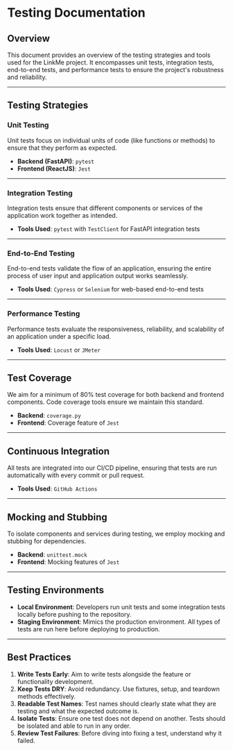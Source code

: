 # Testing Documentation

## Overview

This document provides an overview of the testing strategies and tools used for the LinkMe project. It encompasses unit tests, integration tests, end-to-end tests, and performance tests to ensure the project's robustness and reliability.

---

## Testing Strategies

### Unit Testing

Unit tests focus on individual units of code (like functions or methods) to ensure that they perform as expected.

- **Backend (FastAPI)**: `pytest`
- **Frontend (ReactJS)**: `Jest`

---

### Integration Testing

Integration tests ensure that different components or services of the application work together as intended.

- **Tools Used**: `pytest` with `TestClient` for FastAPI integration tests

---

### End-to-End Testing

End-to-end tests validate the flow of an application, ensuring the entire process of user input and application output works seamlessly.

- **Tools Used**: `Cypress` or `Selenium` for web-based end-to-end tests

---

### Performance Testing

Performance tests evaluate the responsiveness, reliability, and scalability of an application under a specific load.

- **Tools Used**: `Locust` or `JMeter`

---

## Test Coverage

We aim for a minimum of 80% test coverage for both backend and frontend components. Code coverage tools ensure we maintain this standard.

- **Backend**: `coverage.py`
- **Frontend**: Coverage feature of `Jest`

---

## Continuous Integration

All tests are integrated into our CI/CD pipeline, ensuring that tests are run automatically with every commit or pull request.

- **Tools Used**: `GitHub Actions`

---

## Mocking and Stubbing

To isolate components and services during testing, we employ mocking and stubbing for dependencies.

- **Backend**: `unittest.mock`
- **Frontend**: Mocking features of `Jest`

---

## Testing Environments

- **Local Environment**: Developers run unit tests and some integration tests locally before pushing to the repository.
- **Staging Environment**: Mimics the production environment. All types of tests are run here before deploying to production.

---

## Best Practices

1. **Write Tests Early**: Aim to write tests alongside the feature or functionality development.
2. **Keep Tests DRY**: Avoid redundancy. Use fixtures, setup, and teardown methods effectively.
3. **Readable Test Names**: Test names should clearly state what they are testing and what the expected outcome is.
4. **Isolate Tests**: Ensure one test does not depend on another. Tests should be isolated and able to run in any order.
5. **Review Test Failures**: Before diving into fixing a test, understand why it failed.
